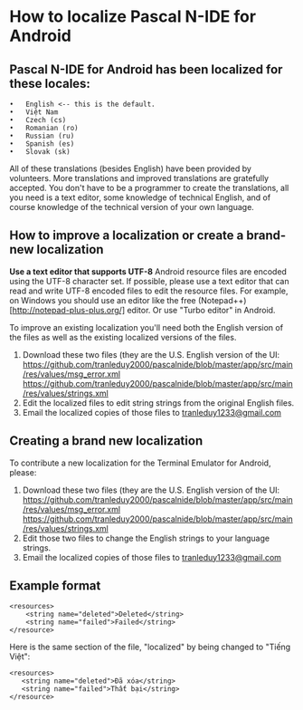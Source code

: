 # How to localize Pascal N-IDE for Android
## Pascal N-IDE for Android has been localized for these locales:
    •	English <-- this is the default.
    •	Việt Nam
    •	Czech (cs)
    •	Romanian (ro)
    •	Russian (ru)
    •	Spanish (es)
    •	Slovak (sk)
All of these translations (besides English) have been provided by volunteers. More translations and improved translations are gratefully accepted.
You don't have to be a programmer to create the translations, all you need is a text editor, some knowledge of technical English, and of course knowledge of the technical version of your own language.

## How to improve a localization or create a brand-new localization

**Use a text editor that supports UTF-8**
Android resource files are encoded using the UTF-8 character set. If possible, please use a text editor that can read and write UTF-8 encoded files to edit the resource files. For example, on Windows you should use an editor like the free (Notepad++)[http://notepad-plus-plus.org/] editor. Or use "Turbo editor" in Android.

To improve an existing localization you'll need both the English version of the files as well as the existing localized versions of the files.

1.	Download these two files (they are the U.S. English version of the UI:
    https://github.com/tranleduy2000/pascalnide/blob/master/app/src/main/res/values/msg_error.xml
    https://github.com/tranleduy2000/pascalnide/blob/master/app/src/main/res/values/strings.xml
2.	Edit the localized files to edit string strings from the original English files.
4.	Email the localized copies of those files to tranleduy1233@gmail.com

## Creating a brand new localization

To contribute a new localization for the Terminal Emulator for Android, please:

1.	Download these two files (they are the U.S. English version of the UI:
    https://github.com/tranleduy2000/pascalnide/blob/master/app/src/main/res/values/msg_error.xml
    https://github.com/tranleduy2000/pascalnide/blob/master/app/src/main/res/values/strings.xml
2.	Edit those two files to change the English strings to your language strings.
3.	Email the localized copies of those files to tranleduy1233@gmail.com

## Example format

    <resources>
        <string name="deleted">Deleted</string>
        <string name="failed">Failed</string>
    </resource>

Here is the same section of the file, "localized" by being changed to "Tiếng Việt":

    <resources>
       <string name="deleted">Đã xóa</string>
       <string name="failed">Thất bại</string>
    </resource>




